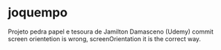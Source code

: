 # joquempo
Projeto pedra papel e tesoura de Jamilton Damasceno (Udemy)
commit screen orientetion is wrong, screenOrientation it is the correct way.
